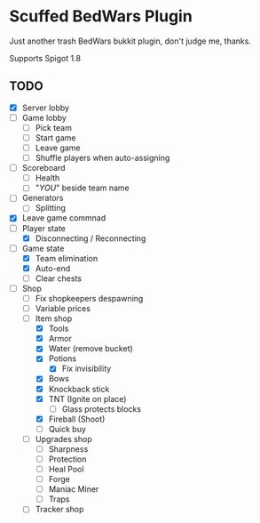 # Scuffed BedWars Plugin

Just another trash BedWars bukkit plugin, don't judge me, thanks.

Supports Spigot 1.8

## TODO

- [x] Server lobby
- [ ] Game lobby
    - [ ] Pick team
    - [ ] Start game
    - [ ] Leave game
    - [ ] Shuffle players when auto-assigning
- [ ] Scoreboard
  - [ ] Health
  - [ ] "*YOU*" beside team name
- [ ] Generators
  - [ ] Splitting
- [x] Leave game commnad
- [ ] Player state
  - [x] Disconnecting / Reconnecting
- [ ] Game state
  - [x] Team elimination
  - [x] Auto-end
  - [ ] Clear chests
- [ ] Shop
  - [ ] Fix shopkeepers despawning
  - [ ] Variable prices
  - [ ] Item shop
    - [x] Tools
    - [x] Armor
    - [x] Water (remove bucket)
    - [x] Potions
      - [x] Fix invisibility
    - [x] Bows
    - [x] Knockback stick
    - [x] TNT (Ignite on place)
      - [ ] Glass protects blocks
    - [x] Fireball (Shoot)
    - [ ] Quick buy
  - [ ] Upgrades shop
    - [ ] Sharpness
    - [ ] Protection
    - [ ] Heal Pool
    - [ ] Forge
    - [ ] Maniac Miner
    - [ ] Traps
  - [ ] Tracker shop
